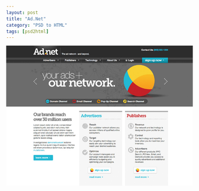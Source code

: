 ```yaml
---
layout: post
title: "Ad.Net"
category: "PSD to HTML"
tags: [psd2html]
---
```


<a class="thumbnail" href="http://ad.net/" target="_blank">
  <img src="/screenshots/adnet.jpg" alt="{{ post.title }}">
</a>
